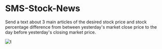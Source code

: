 # SMS-Stock-News

Send a text about 3 main articles of the desired stock price and stock percentage difference from between yesterday's market close price to the day before yesterday's closing market price.

![t](https://user-images.githubusercontent.com/114730258/200802134-a1768916-87f8-4c92-a814-4359e7ced4ba.jpg)
